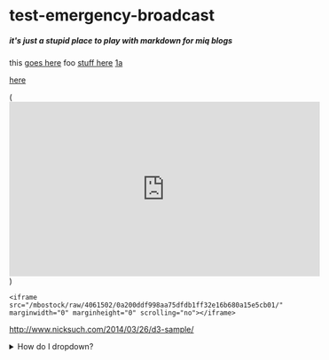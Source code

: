# test-emergency-broadcast

##### it's just a stupid place to play with markdown for miq blogs

this [goes here]
foo [stuff here][1] [1a]

[goes here]: other.md
[1]: other.md
[1a]: www.google.com

[here](https://www.youtube.com/embed/O05SBdpl7Gc)

(<iframe width="560" height="315" src="https://www.youtube.com/embed/O05SBdpl7Gc" frameborder="0" allowfullscreen></iframe>)




    <iframe src="/mbostock/raw/4061502/0a200ddf998aa75dfdb1ff32e16b680a15e5cb01/" marginwidth="0" marginheight="0" scrolling="no"></iframe>

http://www.nicksuch.com/2014/03/26/d3-sample/

<script src="https://cdnjs.cloudflare.com/ajax/libs/vis/4.15.0/vis.min.js" type="text/javascript"></script><link rel="https://cdnjs.cloudflare.com/ajax/libs/vis/4.15.0/vis.min.css"></link>


<details>
<summary>How do I dropdown?</summary>
<br>
This is how you dropdown.
<details>


<li class="dropdown">
  <a href="#" class="dropdown-toggle" data-toggle="dropdown" role="button" aria-expanded="false">Posts <span class="caret"></span></a>
  <ul class="dropdown-menu" role="menu">
    {% for p in site.posts %}
      {% include menu_item.html %}
    {% endfor %}
  </ul>
</li>
